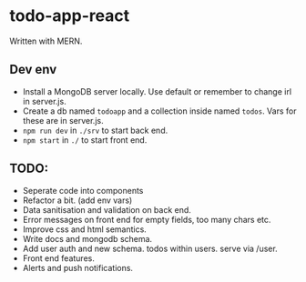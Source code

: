 # todo-app-react

Written with MERN.

## Dev env
- Install a MongoDB server locally. Use default or remember to change irl in server.js.
- Create a db named `todoapp` and a collection inside named `todos`. Vars for these are in server.js.
- `npm run dev` in `./srv` to start back end.
- `npm start` in `./` to start front end.


## TODO:
- Seperate code into components
- Refactor a bit. (add env vars)
- Data sanitisation and validation on back end.
- Error messages on front end for empty fields, too many chars etc.
- Improve css and html semantics.
- Write docs and mongodb schema.
- Add user auth and new schema. todos within users. serve via /user.
- Front end features.
- Alerts and push notifications.
